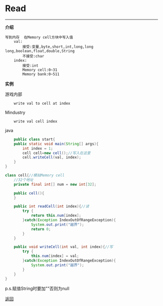 # Read

---

**介绍**

    写到内存  在Memory cell方块中写入值
        val:
            接受:变量,byte,short,int,long,long long,boolean,float,double,String
            不接受:char
        index:
            接受:int
            Memory cell:0~31
            Memory bank:0~511

**实例**

游戏内部
```
    write val to cell at index
```
Mindustry
```
    write val cell index
```
java
```java
    public class start{
    public static void main(String[] args){
        int index = 1;
        cell cell=new cell();//写入在这里
        cell.writeCell(val, index);
    }
}

class cell{//模拟Memory cell
    //32个地址
    private final int[] num = new int[32];

    public cell(){
    }

    public int readCell(int index){//读
        try {
            return this.num[index];
        }catch(Exception IndexOutOfRangeException){
            System.out.print("越界");
            return 0;
        }
    }

    public void writeCell(int val, int index){//写
        try {
            this.num[index] = val;
        }catch(Exception IndexOutOfRangeException){
            System.out.print("越界");
        }
    }
}
```
p.s.赋值String时要加""否则为null

[返回](https://lanluz.github.io/)